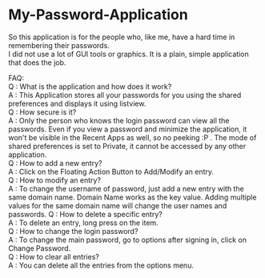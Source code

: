 # My-Password-Application
So this application is for the people who, like me, have a hard time in remembering their passwords.</br>
I did not use a lot of GUI tools or graphics. It is a plain, simple application that does the job.

FAQ:</br>
Q : What is the application and how does it work? </br>
A : This Application stores all your passwords for you using the shared preferences and displays it using listview.</br>
Q : How secure is it?</br>
A : Only the person who knows the login password can view all the passwords. Even if you view a password and minimize the application,
it won't be visible in the Recent Apps as well, so no peeking :P . The mode of shared preferences is set to Private, it cannot be accessed
by any other application.</br>
Q : How to add a new entry?</br>
A : Click on the Floating Action Button to Add/Modify an entry.</br>
Q : How to modify an entry?</br>
A : To change the username of password, just add a new entry with the same domain name.
Domain Name works as the key value. Adding multiple values for the same domain name will change the user names and passwords.
Q : How to delete a specific entry?</br>
A : To delete an entry, long press on the item.</br>
Q : How to change the login password?</br>
A : To change the main password, go to options after signing in, click on Change Password.</br>
Q : How to clear all entries?</br>
A  : You can delete all the entries from the options menu.</br>

